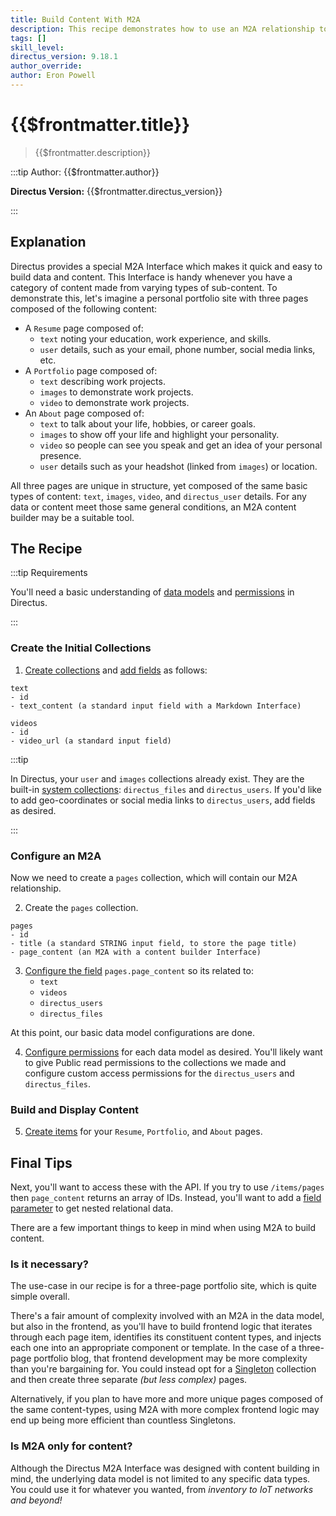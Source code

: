 ```yaml
---
title: Build Content With M2A
description: This recipe demonstrates how to use an M2A relationship to build content dynamically.
tags: []
skill_level:
directus_version: 9.18.1
author_override:
author: Eron Powell
---
```


# {{$frontmatter.title}}

> {{$frontmatter.description}}

:::tip Author: {{$frontmatter.author}}

<!-- **Skill Level:** {{$frontmatter.skill_level}}\ -->

**Directus Version:** {{$frontmatter.directus_version}}

<!-- **Tags:** {{$frontmatter.tags.join(", ")}} -->

:::

## Explanation

Directus provides a special M2A Interface which makes it quick and easy to build data and content. This Interface is
handy whenever you have a category of content made from varying types of sub-content. To demonstrate this, let's imagine
a personal portfolio site with three pages composed of the following content:

- A `Resume` page composed of:
  - `text` noting your education, work experience, and skills.
  - `user` details, such as your email, phone number, social media links, etc.
- A `Portfolio` page composed of:
  - `text` describing work projects.
  - `images` to demonstrate work projects.
  - `video` to demonstrate work projects.
- An `About` page composed of:
  - `text` to talk about your life, hobbies, or career goals.
  - `images` to show off your life and highlight your personality.
  - `video` so people can see you speak and get an idea of your personal presence.
  - `user` details such as your headshot (linked from `images`) or location.

All three pages are unique in structure, yet composed of the same basic types of content: `text`, `images`, `video`, and
`directus_user` details. For any data or content meet those same general conditions, an M2A content builder may be a
suitable tool.

## The Recipe

:::tip Requirements

You'll need a basic understanding of [data models](/configuration/data-model.md) and
[permissions](/configuration/users-roles-permissions.md) in Directus.

:::

<!--
<video autoplay playsinline muted loop controls>
	<source src="" type="video/mp4" />
</video>
-->

### Create the Initial Collections

1. [Create collections](/configuration/data-model/collections.md#create-a-collection) and
   [add fields](/configuration/data-model/fields.md#create-a-field-advanced) as follows:

```
text
- id
- text_content (a standard input field with a Markdown Interface)
```

```
videos
- id
- video_url (a standard input field)
```

:::tip

In Directus, your `user` and `images` collections already exist. They are the built-in
[system collections](/configuration/data-model/collections.html#system-collections): `directus_files` and
`directus_users`. If you'd like to add geo-coordinates or social media links to `directus_users`, add fields as desired.

:::

### Configure an M2A

Now we need to create a `pages` collection, which will contain our M2A relationship.

2. Create the `pages` collection.

```
pages
- id
- title (a standard STRING input field, to store the page title)
- page_content (an M2A with a content builder Interface)
```

3. [Configure the field](/configuration/data-model/fields.md#configure-a-field) `pages.page_content` so its related to:
   - `text`
   - `videos`
   - `directus_users`
   - `directus_files`

At this point, our basic data model configurations are done.

4. [Configure permissions](/configuration/users-roles-permissions/permissions.md#configure-permissions) for each data
   model as desired. You'll likely want to give Public read permissions to the collections we made and configure custom
   access permissions for the `directus_users` and `directus_files`.

### Build and Display Content

5. [Create items](/app/content/items.md#create-an-item) for your `Resume`, `Portfolio`, and `About` pages.

## Final Tips

Next, you'll want to access these with the API. If you try to use `/items/pages` then `page_content` returns an array of
IDs. Instead, you'll want to add a [field parameter](/reference/query.html#many-to-any-union-types) to get nested
relational data.

There are a few important things to keep in mind when using M2A to build content.

### Is it necessary?

The use-case in our recipe is for a three-page portfolio site, which is quite simple overall.

There's a fair amount of complexity involved with an M2A in the data model, but also in the frontend, as you'll have to
build frontend logic that iterates through each page item, identifies its constituent content types, and injects each
one into an appropriate component or template. In the case of a three-page portfolio blog, that frontend development may
be more complexity than you're bargaining for. You could instead opt for a
[Singleton](/getting-started/glossary.html#singleton) collection and then create three separate _(but less complex)_
pages.

Alternatively, if you plan to have more and more unique pages composed of the same content-types, using M2A with more
complex frontend logic may end up being more efficient than countless Singletons.

### Is M2A only for content?

Although the Directus M2A Interface was designed with content building in mind, the underlying data model is not limited
to any specific data types. You could use it for whatever you wanted, from _inventory to IoT networks and beyond!_
